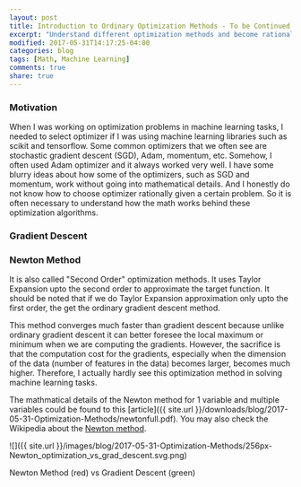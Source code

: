 ```yaml
---
layout: post
title: Introduction to Ordinary Optimization Methods - To be Continued
excerpt: "Understand different optimization methods and become rational when we have to choose one of them."
modified: 2017-05-31T14:17:25-04:00
categories: blog
tags: [Math, Machine Learning]
comments: true
share: true
---
```


### Motivation

When I was working on optimization problems in machine learning tasks, I needed to select optimizer if I was using machine learning libraries such as scikit and tensorflow. Some common optimizers that we often see are stochastic gradient descent (SGD), Adam, momentum, etc. Somehow, I often used Adam optimizer and it always worked very well. I have some blurry ideas about how some of the optimizers, such as SGD and momentum, work without going into mathematical details. And I honestly do not know how to choose optimizer rationally given a certain problem. So it is often necessary to understand how the math works behind these optimization algorithms.

### Gradient Descent


### Newton Method

It is also called "Second Order" optimization methods. It uses Taylor Expansion upto the second order to approximate the target function. It should be noted that if we do Taylor Expansion approximation only upto the first order, the get the ordinary gradient descent method.

This method converges much faster than gradient descent because unlike ordinary gradient descent it can better foresee the local maximum or minimum when we are computing the gradients. However, the sacrifice is that the computation cost for the gradients, especially when the dimension of the data (number of features in the data) becomes larger, becomes much higher. Therefore, I actually hardly see this optimization method in solving machine learning tasks.

The mathmatical details of the Newton method for 1 variable and multiple variables could be found to this [article]({{ site.url }}/downloads/blog/2017-05-31-Optimization-Methods/newtonfull.pdf). You may also check the Wikipedia about the [Newton method](https://en.wikipedia.org/wiki/Newton%27s_method_in_optimization).

![]({{ site.url }}/images/blog/2017-05-31-Optimization-Methods/256px-Newton_optimization_vs_grad_descent.svg.png)

Newton Method (red) vs Gradient Descent (green)
